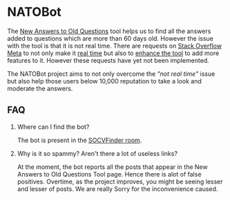 # NATOBot


The [New Answers to Old Questions](http://stackoverflow.com/tools/new-answers-old-questions) tool helps us to find all the answers added to questions which are more than 60 days old. However the issue with the tool is that it is not real time. There are requests on [Stack Overflow Meta](http://meta.stackoverflow.com) to not only make it [real time](http://meta.stackoverflow.com/questions/312246/make-the-new-answers-to-old-questions-real-time) but also to [enhance the tool](http://meta.stackoverflow.com/questions/319952/enhance-the-new-answers-to-old-questions-moderator-tool) to add more features to it. However these requests have yet not been implemented. 

The NATOBot project aims to not only overcome the *"not real time"* issue but also help those users below 10,000 reputation to take a look and moderate the answers.

FAQ
---

1. Where can I find the bot?

   The bot is present in the [SOCVFinder room](http://chat.stackoverflow.com/rooms/111347/socvfinder). 

2. Why is it so spammy? Aren't there a lot of useless links?

   At the moment, the bot reports all the posts that appear in the New Answers to Old Questions Tool page. Hence there is alot of false positives. Overtime, as the project improves, you might be seeing lesser and lesser of posts. We are really Sorry for the inconvenience caused. 
   
   
